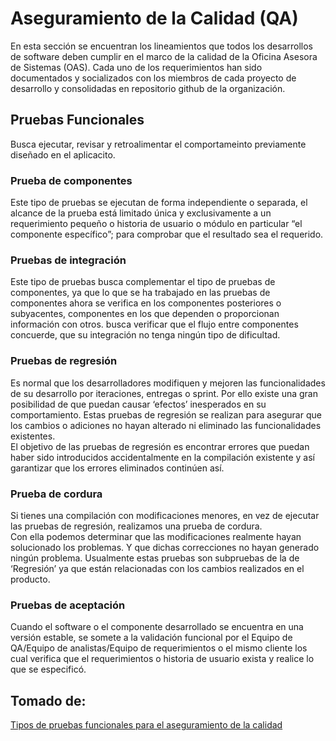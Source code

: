 # Aseguramiento de la Calidad (QA)
En esta sección se encuentran los lineamientos que todos los desarrollos de software deben cumplir en el marco de la calidad de la Oficina Asesora de Sistemas (OAS). Cada uno de los requerimientos han sido documentados y socializados con los miembros de cada proyecto de desarrollo y consolidadas en repositorio github de la organización.

## Pruebas Funcionales
Busca ejecutar, revisar y retroalimentar el comportameinto previamente diseñado en el aplicacito.

### Prueba de componentes
Este tipo de pruebas se ejecutan de forma independiente o separada, el alcance de la prueba está limitado única y exclusivamente a un requerimiento pequeño  o historia de usuario o módulo en particular “el componente específico”; para comprobar que el resultado sea el requerido.

### Pruebas de integración
Este tipo de pruebas busca complementar el tipo de pruebas de componentes, ya que lo que se ha trabajado en las pruebas de componentes ahora se verifica en los componentes posteriores o subyacentes, componentes en los que dependen o proporcionan información con otros. busca verificar que el flujo entre componentes concuerde, que su integración no tenga ningún tipo de dificultad.

### Pruebas de regresión
Es normal que los desarrolladores modifiquen y mejoren las funcionalidades de su desarrollo por iteraciones, entregas o sprint. Por ello existe una gran posibilidad de que puedan causar ‘efectos’ inesperados en su comportamiento. Estas pruebas de regresión se realizan para asegurar que los cambios o adiciones no hayan alterado ni eliminado las funcionalidades existentes.   
El objetivo de las pruebas de regresión es encontrar errores que puedan haber sido introducidos accidentalmente en la compilación existente y así garantizar que los errores eliminados continúen así.

### Prueba de cordura
Si tienes una compilación con modificaciones menores, en vez de ejecutar las pruebas de regresión, realizamos una prueba de cordura.   
Con ella podemos determinar que las modificaciones realmente hayan solucionado los problemas. Y que dichas correcciones no hayan generado ningún problema. Usualmente estas pruebas son subpruebas de la de ‘Regresión’  ya que están relacionadas con los cambios realizados en el producto.

### Pruebas de aceptación
Cuando el software o el componente desarrollado se encuentra en una versión estable, se somete a la validación funcional por el  Equipo de QA/Equipo de analistas/Equipo de requerimientos o el mismo cliente los cual verifica que el requerimientos o historia de usuario exista y realice lo que se especificó.

## Tomado de:
[Tipos de pruebas funcionales para el aseguramiento de la calidad](https://trycore.co/transformacion-digital/tipos-de-pruebas-funcionales/)

